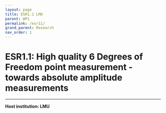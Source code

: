 ```yaml
---
layout: page
title: ESR1.1 LMU
parent: WP1
permalink: /esr11/
grand_parent: Research
nav_order: 1
---
```


# ESR1.1: High quality 6 Degrees of Freedom point measurement - towards absolute amplitude measurements
----

__Host institution: LMU__  